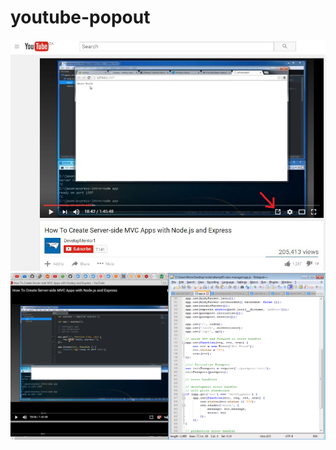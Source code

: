 # youtube-popout
![alt text](/images/icon.jpg "Icon Demo")
![alt text](/images/usage.png "Usage Demo")